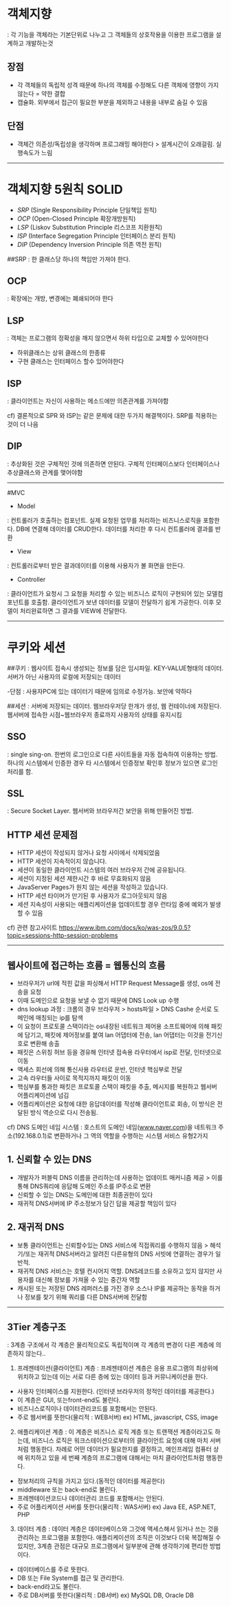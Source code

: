 # 객체지향
: 각 기능을 객체라는 기본단위로 나누고 그 객체들의 상호작용을 이용한 프로그램을 설계하고 개발하는것

## 장점
- 각 객체들의 독립적 성격 때문에 하나의 객체를 수정해도 다른 객체에 영향이 가지 않는다 = 약한 결합
- 캡슐화. 외부에서 접근이 필요한 부분을 제외하고 내용을 내부로 숨길 수 있음

## 단점
- 객체간 의존성/독립성을 생각하며 프로그래밍 해야한다 > 설계시간이 오래걸림. 실행속도가 느림

-----

# 객체지향 5원칙 SOLID
- *SRP* (Single Responsibility Principle 단일책임 원칙)
- *OCP* (Open-Closed Principle 확장개방원칙)
- *LSP* (Liskov Substitution Principle 리스코프 치환원칙)
- *ISP* (Interface Segregation Principle 인터페이스 분리 원칙)
- *DIP* (Dependency Inversion Principle 의존 역전 원칙)

##SRP 
: 한 클래스당 하나의 책임만 가져야 한다.

## OCP
: 확장에는 개방, 변경에는 폐쇄되어야 한다

## LSP
: 객체는 프로그램의 정확성을 깨지 않으면서 하위 타입으로 교체할 수 있어야한다
- 하위클래스는 상위 클래스의 한종류
- 구현 클래스는 인터페이스 할수 있어야한다

## ISP
: 클라이언트는 자신이 사용하는 메소드에만 의존관계를 가져야함

cf) 결론적으로 SPR 와 ISP는 같은 문제에 대한 두가지 해결책이다. SRP를 적용하는 것이 더 나음

## DIP
: 추상화된 것은 구체적인 것에 의존하면 안된다. 구체적 인터페이스보다 인터페이스나 추상클래스와 관계를 맺어야함

-----
#MVC
- Model

: 컨트롤러가 호출하는 컴포넌트. 실제 요청된 업무를 처리하는 비즈니스로직을 포함한다. DB에 연결해 데이터를 CRUD한다. 데이터를 처리한 후 다시 컨트롤러에 결과를 반환
- View

: 컨트롤러로부터 받은 결과데이터를 이용해 사용자가 볼 화면을 만든다.
- Controller

: 클라이언트가 요청시 그 요청을 처리할 수 있는 비즈니스 로직이 구현되어 있는 모델컴포넌트를 호출함. 클라이언트가 보낸 데이터를 모델이 전달하기 쉽게 가공한다. 이후 모델이 처리완료하면 그 결과를 VIEW에 전달한다.

-----
# 쿠키와 세션

##쿠키
: 웹사이트 접속시 생성되는 정보를 담은 임시파일. KEY-VALUE형태의 데이터. 서버가 아닌 사용자의 로컬에 저장되는 데이터

-단점 : 사용자PC에 있는 데이터기 때문에 임의로 수정가능. 보안에 약하다

##세션
: 서버에 저장되는 데이터. 웹브라우저당 한개가 생성, 웹 컨테이너에 저장된다. 웹서버에 접속한 시점~웹브라우저 종료까지 사용자의 상태를 유지시킴

## SSO
: single sing-on. 한번의 로그인으로 다른 사이트들을 자동 접속하여 이용하는 방법. 하나의 시스템에서 인증한 경우 타 시스템에서 인증정보 확인후 정보가 있으면 로그인 처리를 함.

## SSL
: Secure Socket Layer. 웹서버와 브라우저간 보안을 위해 만들어진 방법. 

## HTTP 세션 문제점

- HTTP 세션이 작성되지 않거나 요청 사이에서 삭제되었음
- HTTP 세션이 지속적이지 않습니다.
- 세션이 동일한 클라이언트 시스템의 여러 브라우저 간에 공유됩니다.
- 세션이 지정된 세션 제한시간 후 바로 무효화되지 않음
- JavaServer Pages가 원치 않는 세션을 작성하고 있습니다.
- HTTP 세션 타이머가 만기된 후 사용자가 로그아웃되지 않음
- 세션 지속성이 사용되는 애플리케이션을 업데이트할 경우 런타임 중에 예외가 발생할 수 있음

cf) 관련 참고사이트
https://www.ibm.com/docs/ko/was-zos/9.0.5?topic=sessions-http-session-problems

-----

## 웹사이트에 접근하는 흐름 = 웹통신의 흐름
- 브라우저가 url에 적힌 값을 파싱해서 HTTP Request Message를 생성, os에 전송을 요청
- 이때 도메인으로 요청을 보낼 수 없기 때문에 DNS Look up 수행
- dns lookup 과정 : 크롬의 경우 브라우저 > hosts파일 > DNS Cashe 순서로 도메인에 매칭되는 ip를 탐색
- 이 요청이 프로토콜 스택이라는 os내장된 네트워크 제어용 소프트웨어에 의해 패킷에 담기고, 패킷에 제어정보를 붙여 lan 어댑터에 전송, lan 어댑터는 이것을 전기신호로 변환해 송출
- 패킷은 스위칭 허브 등을 경유해 인터넷 접속용 라우터에서 isp로 전달, 인터넷으로 이동
- 액세스 회선에 의해 통신사용 라우터로 운반, 인터넷 핵심부로 전달
- 고속 라우터들 사이로 목적지까지 패킷이 이동
- 핵심부를 통과한 패킷은 프로토콜 스택이 패킷을 추출, 메시지를 복원하고 웹서버 어플리케이션에 넘김
- 어플리케이션은 요청에 대한 응답데이터를 작성해 클라이언트로 회송, 이 방식은 전달된 방식 역순으로 다시 전송됨.

cf) DNS
도메인 네임 시스템 : 호스트의 도메인 네임(www.naver.com)을 네트워크 주소(192.168.0.1)로 변환하거나 그 역의 역할을 수행하는 시스템
서비스 유형2가지
## 1. 신뢰할 수 있는 DNS
- 개발자가 퍼블릭 DNS 이름을 관리하는데 사용하는 업데이트 매커니즘 제공 > 이를 통해 DNS쿼리에 응답해 도메인 주소를 IP주소로 변환
- 신뢰할 수 있는 DNS는 도메인에 대한 최종권한이 있다
- 재귀적 DNS서버에 IP 주소정보가 담긴 답을 제공할 책임이 있다
## 2. 재귀적 DNS
- 보통 클라이언트는 신뢰할수있는 DNS 서비스에 직접쿼리를 수행하지 않음 > 해석기/또는 재귀적 DNS서버라고 알려진 다른유형의 DNS 서빗에 연결하는 경우가 일반적. 
- 재귀적 DNS 서비스는 호텔 컨시어지 역할. DNS레코드를 소유하고 있지 않지만 사용자를 대신해 정보를 가져올 수 있는 중간자 역할
- 캐시된 또는 저장된 DNS 레퍼러스를 가진 경우 소스나 IP를 제공하는 동작을 하거나 정보를 찾기 위해 쿼리를 다른 DNS서버에 전달함

-----
## 3Tier 계층구조
: 3계층 구조에서 각 계층은 물리적으로도 독립적이며 각 계층의 변경이 다른 계층에 의존하지 않는다..

1. 프레젠테이션(클라이언트) 계층
: 프레젠테이션 계층은 응용 프로그램의 최상위에 위치하고 있는데 이는 서로 다른 층에 있는 데이터 등과 커뮤니케이션을 한다.

- 사용자 인터페이스를 지원한다. (인터넷 브라우저의 정적인 데이터를 제공한다.)    
- 이 계층은 GUI, 또는front-end도 불린다.
- 비즈니스로직이나 데이터관리코드를 포함해서는 안된다.
- 주로 웹서버를 뜻한다(물리적 : WEB서버)
ex) HTML, javascript, CSS, image

    

2. 애플리케이션 계층
: 이 계층은 비즈니스 로직 계층 또는 트랜잭션 계층이라고도 하는데, 비즈니스 로직은 워크스테이션으로부터의 클라이언트 요청에 대해 마치 서버처럼 행동한다. 차례로 어떤 데이터가 필요한지를 결정하고, 메인프레임 컴퓨터 상에 위치하고 있을 세 번째 계층의 프로그램에 대해서는 마치 클라이언트처럼 행동한다.
- 정보처리의 규칙을 가지고 있다.(동적인 데이터를 제공한다)
- middleware 또는 back-end로 불린다.
- 프레젠테이션코드나 데이터관리 코드를 포함해서는 안된다.
- 주로 어플리케이션 서버를 뜻한다(물리적 : WAS서버)
ex) Java EE, ASP.NET, PHP

    

3. 데이터 계층
: 데이터 계층은 데이터베이스와 그것에 액세스해서 읽거나 쓰는 것을 관리하는 프로그램을 포함한다. 애플리케이션의 조직은 이것보다 더욱 복잡해질 수 있지만, 3계층 관점은 대규모 프로그램에서 일부분에 관해 생각하기에 편리한 방법이다.
- 데이터베이스를 주로 뜻한다.
- DB 또는 File System를 접근 및 관리한다.
- back-end라고도 불린다.
- 주로 DB서버를 뜻한다(물리적 : DB서버)
ex) MySQL DB, Oracle DB